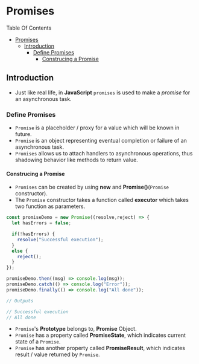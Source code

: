# Promises

Table Of Contents
- [Promises](#promises)
  - [Introduction](#introduction)
    - [Define Promises](#define-promises)
      - [Construcing a Promise](#construcing-a-promise)



## Introduction

- Just like real life, in **JavaScript** `promises` is used to make a <i>promise</i> for an asynchronous task.
  
### Define Promises

- `Promise` is a placeholder / proxy for a value which will be known in future.
- `Promise` is an object representing eventual completion or failure of an asynchronous task.
- `Promises` allows us to attach handlers to asynchronous operations, thus shadowing behavior like methods to return value.

#### Construcing a Promise
- `Promises` can be created by using **new** and **Promise()**(`Promise` constructor).
- The `Promise` constructor takes a function called **executor** which takes two function as parameters.

```Javascript
const promiseDemo = new Promise((resolve,reject) => {
  let hasErrors = false;

  if(!hasErrors) {
    resolve("Successful execution");
  }
  else {
    reject();
  }
});

promiseDemo.then((msg) => console.log(msg));
promiseDemo.catch(() => console.log("Error"));
promiseDemo.finally(() => console.log("All done"));

// Outputs

// Successful execution
// All done
```

- `Promise`'s **Prototype** belongs to, **Promise** Object.
- `Promise` has a property called **PromiseState**, which indicates current state of a `Promise`.
- `Promise` has another property called **PromiseResult**, which indicates result / value returned by `Promise`.
